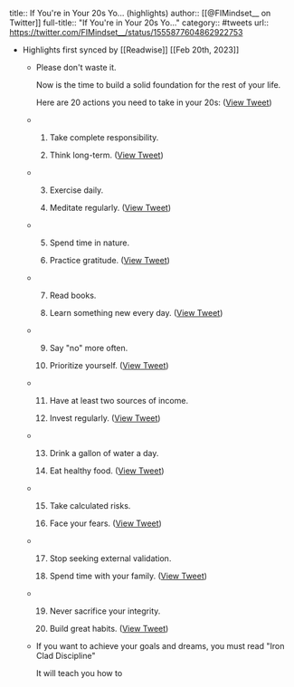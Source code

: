 title:: If You're in Your 20s Yo... (highlights)
author:: [[@FIMindset__ on Twitter]]
full-title:: "If You're in Your 20s Yo..."
category:: #tweets
url:: https://twitter.com/FIMindset__/status/1555877604862922753

- Highlights first synced by [[Readwise]] [[Feb 20th, 2023]]
	- Please don't waste it.
	  
	  Now is the time to build a solid foundation for the rest of your life.
	  
	  Here are 20 actions you need to take in your 20s: ([View Tweet](https://twitter.com/FIMindset__/status/1555878104828190720))
	- 1. Take complete responsibility. 
	  
	  2. Think long-term. ([View Tweet](https://twitter.com/FIMindset__/status/1555878607905591296))
	- 3. Exercise daily.
	  
	  4. Meditate regularly. ([View Tweet](https://twitter.com/FIMindset__/status/1555878860356571136))
	- 5. Spend time in nature.
	  
	  6. Practice gratitude. ([View Tweet](https://twitter.com/FIMindset__/status/1555879364994252801))
	- 7. Read books.
	  
	  8. Learn something new every day. ([View Tweet](https://twitter.com/FIMindset__/status/1555879867811504129))
	- 9. Say "no" more often.
	  
	  10. Prioritize yourself. ([View Tweet](https://twitter.com/FIMindset__/status/1555880120547790850))
	- 11. Have at least two sources of income.
	  
	  12. Invest regularly. ([View Tweet](https://twitter.com/FIMindset__/status/1555880400387543040))
	- 13. Drink a gallon of water a day.
	  
	  14. Eat healthy food. ([View Tweet](https://twitter.com/FIMindset__/status/1555880873605611520))
	- 15. Take calculated risks.
	  
	  16. Face your fears. ([View Tweet](https://twitter.com/FIMindset__/status/1555881375110205441))
	- 17. Stop seeking external validation.
	  
	  18. Spend time with your family. ([View Tweet](https://twitter.com/FIMindset__/status/1555881878581919745))
	- 19. Never sacrifice your integrity.
	  
	  20. Build great habits. ([View Tweet](https://twitter.com/FIMindset__/status/1555882383563431936))
	- If you want to achieve your goals and dreams, you must read "Iron Clad Discipline"
	  
	  It will teach you how to